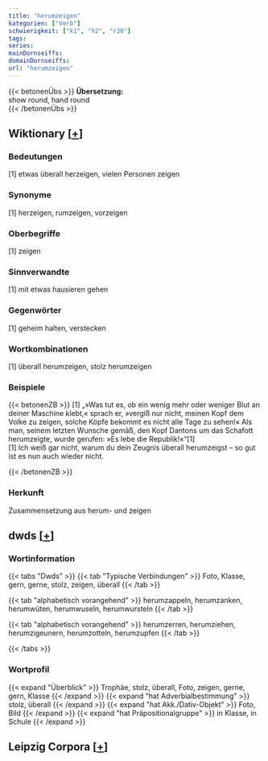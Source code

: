 ```yaml
---
title: "herumzeigen"
kategorien: ["Verb"]
schwierigkeit: ["k1", "h2", "r20"]
tags:
series:
mainDornseiffs:
domainDornseiffs:
url: "herumzeigen"
---
```


{{< betonenÜbs >}}
**Übersetzung:**  
show round, hand  round  
{{< /betonenÜbs >}}

## Wiktionary [[+](https://de.wiktionary.org/wiki/herumzeigen)]

### Bedeutungen
[1] etwas überall herzeigen, vielen Personen zeigen  

### Synonyme
[1] herzeigen, rumzeigen, vorzeigen  

### Oberbegriffe
[1] zeigen  

### Sinnverwandte
[1] mit etwas hausieren gehen  

### Gegenwörter
[1] geheim halten, verstecken  

### Wortkombinationen
[1] überall herumzeigen, stolz herumzeigen  

### Beispiele
{{< betonenZB >}}
[1] „»Was tut es, ob ein wenig mehr oder weniger Blut an deiner Maschine klebt,« sprach er, »vergiß nur nicht, meinen Kopf dem Volke zu zeigen, solche Köpfe bekommt es nicht alle Tage zu sehen!« Als man, seinem letzten Wunsche gemäß, den Kopf Dantons um das Schafott herumzeigte, wurde gerufen: »Es lebe die Republik!«“[1]  
[1] Ich weiß gar nicht, warum du dein Zeugnis überall herumzeigst – so gut ist es nun auch wieder nicht.  

{{< /betonenZB >}}
### Herkunft
Zusammensetzung aus herum- und zeigen  



## dwds [[+](https://www.dwds.de/wb/herumzeigen)]

### Wortinformation
{{< tabs "Dwds" >}}
{{< tab "Typische Verbindungen" >}}
Foto, Klasse, gern, gerne, stolz, zeigen, überall
{{< /tab >}}

{{< tab "alphabetisch vorangehend" >}}
herumzappeln, herumzanken, herumwüten, herumwuseln, herumwursteln
{{< /tab >}}

{{< tab "alphabetisch vorangehend" >}}
herumzerren, herumziehen, herumzigeunern, herumzotteln, herumzupfen
{{< /tab >}}

{{< /tabs >}}

### Wortprofil
{{< expand "Überblick" >}} Trophäe, stolz, überall, Foto, zeigen, gerne, gern, Klasse {{< /expand >}}
{{< expand "hat Adverbialbestimmung" >}} stolz, überall {{< /expand >}}
{{< expand "hat Akk./Dativ-Objekt" >}} Foto, Bild {{< /expand >}}
{{< expand "hat Präpositionalgruppe" >}} in Klasse, in Schule {{< /expand >}}

## Leipzig Corpora [[+](https://corpora.uni-leipzig.de/en/res?word=herumzeigen&corpusId=deu_newscrawl-public_2018)]

